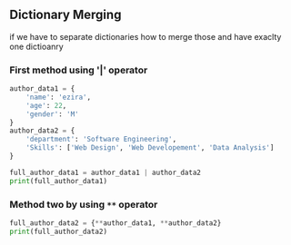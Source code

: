 ## Dictionary Merging
 if we have to separate dictionaries how to merge those and have exaclty one dictioanry

### First method using '|' operator

```python
author_data1 = {
    'name': 'ezira',
    'age': 22,
    'gender': 'M'
}
author_data2 = {
    'department': 'Software Engineering',
    'Skills': ['Web Design', 'Web Developement', 'Data Analysis']
}

full_author_data1 = author_data1 | author_data2
print(full_author_data1)
```

###  Method two by using `**` operator
```python
full_author_data2 = {**author_data1, **author_data2}
print(full_author_data2)
```
